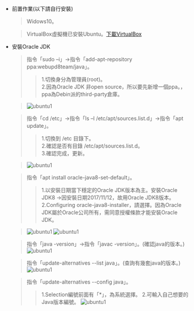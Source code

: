 *   前置作業(以下請自行安裝)
    > Widows10。
    
    > VirtualBox虛擬機已安裝Ubuntu。[下載VirtualBox](https://www.virtualbox.org/wiki/Downloads)
    
*   安裝Oracle JDK
    > 指令「sudo –i」→指令「add-apt-repository ppa:webupd8team/java」。
	>> 1.切換身分為管理員(root)。<br>
	>> 2.因為Oracle JDK 非open source，所以要先新增一個ppa。，ppa為Debin派的third-party倉庫。
    
    > ![ubuntu1](../../master/Ubuntu/images/OracleJDK1.PNG)
    
    > 指令「cd /etc」→指令「ls –l /etc/apt/sources.list.d」→指令「apt update」。
	>> 1.切換到 /etc 目錄下。<br>
	>> 2.確認是否有目錄 /etc/apt/sources.list.d。<br>
	>> 3.確認完成，更新。
	
    > ![ubuntu1](../../master/Ubuntu/images/OracleJDK2.PNG)
	
    > 指令「apt install oracle-java8-set-default」。
	>> 1.以安裝日期當下穩定的Oracle JDK版本為主。安裝Oracle JDK8 ->因安裝日期2017/11/12，故用Oracle JDK8版本。<br>
	>> 2.Configuring oracle-java8-installer，請選擇<Yes>。因為Oracle JDK屬於Oracle公司所有，需<Yes>同意授權條款才能安裝Oracle JDK。
    
    > ![ubuntu1](../../master/Ubuntu/images/OracleJDK3.PNG)
	> ![ubuntu1](../../master/Ubuntu/images/OracleJDK4.PNG)
	
	> 指令「java -version」→指令「javac -version」。(確認java的版本。)
    > ![ubuntu1](../../master/Ubuntu/images/OracleJDK5.PNG)	
	
	> 指令「update-alternatives --list java」。(查詢有幾套java的版本。)
    > ![ubuntu1](../../master/Ubuntu/images/OracleJDK6.PNG)	
	
	> 指令「update-alternatives --config java」。
	>> 1.Selection編號前面有「*」，為系統選擇。
	>> 2.可輸入自己想要的Java版本編號。
    > ![ubuntu1](../../master/Ubuntu/images/OracleJDK7.PNG)
